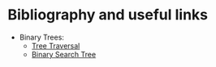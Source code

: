 # Bibliography and useful links
- Binary Trees: 
    - [Tree Traversal](https://en.wikipedia.org/wiki/Tree_traversal)
    - [Binary Search Tree](https://en.wikipedia.org/wiki/Binary_search_tree)
